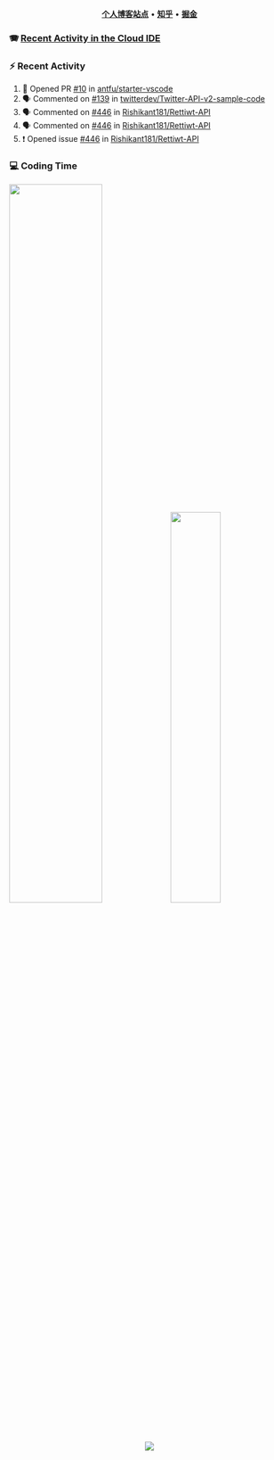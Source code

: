 <p align="center">
    <b><a href="https://yiliang.site">个人博客站点</a></b>
    •
    <b><a href="https://www.zhihu.com/people/Mrz2J">知乎</a></b>
    •
    <b><a href="https://juejin.im/user/2629687542813016">掘金</a></b>
</p>

### :accordion: [Recent Activity in the Cloud IDE](https://github.com/cloud-webide/.github)

### :zap: Recent Activity

<!--START_SECTION:activity-->

1. 💪 Opened PR [#10](https://github.com/antfu/starter-vscode/pull/10) in [antfu/starter-vscode](https://github.com/antfu/starter-vscode)
2. 🗣 Commented on [#139](https://github.com/twitterdev/Twitter-API-v2-sample-code/issues/139#issuecomment-1928921330) in [twitterdev/Twitter-API-v2-sample-code](https://github.com/twitterdev/Twitter-API-v2-sample-code)
3. 🗣 Commented on [#446](https://github.com/Rishikant181/Rettiwt-API/issues/446#issuecomment-1919439388) in [Rishikant181/Rettiwt-API](https://github.com/Rishikant181/Rettiwt-API)
4. 🗣 Commented on [#446](https://github.com/Rishikant181/Rettiwt-API/issues/446#issuecomment-1919434350) in [Rishikant181/Rettiwt-API](https://github.com/Rishikant181/Rettiwt-API)
5. ❗ Opened issue [#446](https://github.com/Rishikant181/Rettiwt-API/issues/446) in [Rishikant181/Rettiwt-API](https://github.com/Rishikant181/Rettiwt-API)

<!--END_SECTION:activity-->

### 💻 Coding Time

<img align="" width="57.5%" src="https://github-readme-stats.vercel.app/api?username=yiliang114&hide_title=true&hide_border=true&show_icons=true&include_all_commits=true&line_height=21&theme=vue-dark&border_radius=0" /><img align="" width="42.4%" src="https://github-readme-stats.vercel.app/api/top-langs/?username=yiliang114&hide_title=true&hide_border=true&layout=compact&theme=vue-dark&border_radius=0" />

<div align="center">
    <img src="https://github-readme-streak-stats.herokuapp.com/?user=yiliang114" />
</div>

